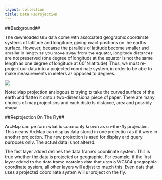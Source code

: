 ```yaml
---
layout: collection
title: Data Reprojection
---
```


##Background##

The downloaded GIS data come with associated geographic coordinate systems of latitude and longitude, giving exact positions on the earth’s surface.  However, because the parallels of latitude become smaller and smaller in length as you move away from the equator, longitude distances are not preserved (one degree of longitude at the equator is not the same length as one degree of longitude at 60°N latitude).  Thus, we must re-project our data into a projected coordinate system, in order to be able to make measurements in meters as opposed to degrees. 

<a href="{{ site.url }}/pictures/Reprojection1.png"><img src="{{ site.url }}/pictures/Reprojection1.png"></a>

Note: Map projection analogous to trying to take the curved surface of the earth and flatten it onto a two-dimensional piece of paper. There are many choices of map projections and each distorts distance, area and possibly shape.

##Reprojection On The Fly##

ArcMap can perform what is commonly known as on-the-fly projection. This means ArcMap can display data stored in one projection as if it were in another projection. The new projection is used for display and query purposes only. The actual data is not altered.

The first layer added defines the data frame’s coordinate system. This is true whether the data is projected or geographic. For example, if the first layer added to the data frame contains data that uses a WGS84 geographic coordinate system, all other layers will adjust to match this. Even data that uses a projected coordinate system will unproject on the fly.
